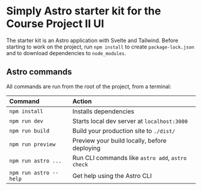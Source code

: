 # Simply Astro starter kit for the Course Project II UI

The starter kit is an Astro application with Svelte and Tailwind.
Before starting to work on the project, run `npm install` to create
`package-lock.json` and to download dependencies to `node_modules`.

## Astro commands

All commands are run from the root of the project, from a terminal:

| Command                | Action                                           |
| :--------------------- | :----------------------------------------------- |
| `npm install`          | Installs dependencies                            |
| `npm run dev`          | Starts local dev server at `localhost:3000`      |
| `npm run build`        | Build your production site to `./dist/`          |
| `npm run preview`      | Preview your build locally, before deploying     |
| `npm run astro ...`    | Run CLI commands like `astro add`, `astro check` |
| `npm run astro --help` | Get help using the Astro CLI                     |
